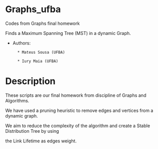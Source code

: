 # Graphs_ufba
Codes from Graphs final homework

Finds a Maximum Spanning Tree (MST) in a dynamic Graph.

* Authors:

        * Mateus Sousa (UFBA)

        * Iury Maia (UFBA)

# Description

These scripts are our final homework from discipline of Graphs and Algorithms.

We have used a pruning heuristic to remove edges and vertices from a dynamic graph.

We aim to reduce the complexity of the algorithm and create a Stable Distribution Tree by using


the Link Lifetime as edges weight.
